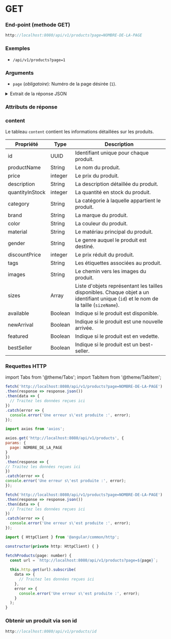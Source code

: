 # GET 

### End-point (methode GET)

```jsx title="Obtenir tout les produits"
http://localhost:8080/api/v1/products?page=NOMBRE-DE-LA-PAGE
```
### Exemples

- `/api/v1/products?page=1`

### Arguments

- `page` (*obligatoire*): Numéro de la page désirée (`1`).


<details>
  <summary>Extrait de la réponse JSON</summary>

	"content": [
		{
			"id": "971a7529-7b1b-4cf7-af09-5cd4ea3e04d1",
			"productName": "T-shirt à motif de nuages",
			"price": 45,
			"description": "Ce T-shirt à motif de nuages est un véritable hommage à la beauté éthérée du ciel...",
			"quantityInStock": 100,
			"category": "Vêtements",
			"brand": "SkyWear",
			"color": "Blanc",
			"material": "Coton",
			"gender": "Hommes",
			"discountPrice": 30,
			"tags": "tshirt, basique, blanc",
			"images": "/images/tshirt-cloud.png",
			"sizes": [
				{
					"id": "5b5df509-1d19-2bf1-907c-9f5b7f18b8f7",
					"sizeName": "S"
				},
				{
					"id": "7aefdc3b-5186-2bf1-907c-9f5b7f18b8f7",
					"sizeName": "XXL"
				},
				{
					"id": "11d1ee6d-418f-2bf1-907c-9f5b7f18b8f7",
					"sizeName": "XL"
				},
				{
					"id": "1a19eddd-2f57-2bf1-907c-9f5b7f18b8f7",
					"sizeName": "M"
				},
				{
					"id": "7ac6f8f7-3fc3-2bf1-907c-9f5b7f18b8f7",
					"sizeName": "L"
				}
			],
			"available": true,
			"newArrival": true,
			"featured": true,
			"bestSeller": false
		},
	]
 
</details>


### Attributs de réponse

### content 

Le tableau `content` contient les informations détaillées sur les produits.

| Propriété       | Type         | Description                                           |
|-----------------|--------------|-------------------------------------------------------|
| id              | UUID         | Identifiant unique pour chaque produit.              |
| productName     | String       | Le nom du produit.                                   |
| price           | integer      | Le prix du produit.                                  |
| description     | String       | La description détaillée du produit.                 |
| quantityInStock | integer      | La quantité en stock du produit.                     |
| category        | String       | La catégorie à laquelle appartient le produit.      |
| brand           | String       | La marque du produit.                                |
| color           | String       | La couleur du produit.                               |
| material        | String       | Le matériau principal du produit.                   |
| gender          | String       | Le genre auquel le produit est destiné.              |
| discountPrice   | integer      | Le prix réduit du produit.                           |
| tags            | String       | Les étiquettes associées au produit.                |
| images          | String       | Le chemin vers les images du produit.               |
| sizes           | Array        | Liste d'objets représentant les tailles disponibles. Chaque objet a un identifiant unique (`id`) et le nom de la taille (`sizeName`). |
| available       | Boolean      | Indique si le produit est disponible.               |
| newArrival      | Boolean      | Indique si le produit est une nouvelle arrivée.     |
| featured        | Boolean      | Indique si le produit est en vedette.               |
| bestSeller      | Boolean      | Indique si le produit est un best-seller.           |

### Requettes HTTP

import Tabs from '@theme/Tabs';
import TabItem from '@theme/TabItem';

<Tabs>
  <TabItem value="React" label="React" default>

  ```js
  fetch('http://localhost:8080/api/v1/products?page=NOMBRE-DE-LA-PAGE')
  .then(response => response.json())
  .then(data => {
    // Traitez les données reçues ici
  })
  .catch(error => {
    console.error('Une erreur s\'est produite :', error);
  });

```
  </TabItem>
   <TabItem value="React (Axios)" label="React (Axios)" default>

  ```js
import axios from 'axios';

axios.get('http://localhost:8080/api/v1/products', {
  params: {
    page: NOMBRE_DE_LA_PAGE
  }
})
.then(response => {
  // Traitez les données reçues ici
})
.catch(error => {
  console.error('Une erreur s\'est produite :', error);
});

```
  </TabItem>
  <TabItem value="JavaScript Vanilla" label="JavaScript Vanilla">

  ```js
  fetch('http://localhost:8080/api/v1/products?page=NOMBRE-DE-LA-PAGE')
  .then(response => response.json())
  .then(data => {
    // Traitez les données reçues ici
  })
  .catch(error => {
    console.error('Une erreur s\'est produite :', error);
  });

```
  </TabItem>
  <TabItem value="Angular" label="Angular">

```js
import { HttpClient } from '@angular/common/http';

constructor(private http: HttpClient) { }

fetchProducts(page: number) {
  const url = `http://localhost:8080/api/v1/products?page=${page}`;
  
  this.http.get(url).subscribe(
    data => {
      // Traitez les données reçues ici
    },
    error => {
      console.error('Une erreur s\'est produite :', error);
    }
  );
}

```

  </TabItem>
</Tabs>

### Obtenir un produit via son id

```jsx title="Obtenir un produit par son id"
http://localhost:8080/api/v1/products/id
```
